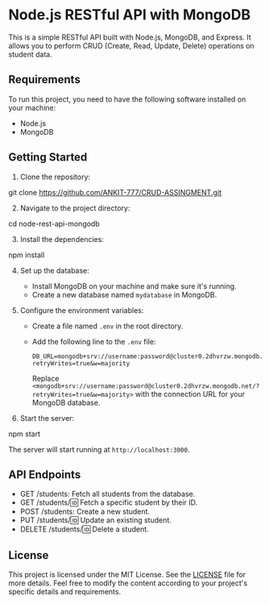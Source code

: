
# Node.js RESTful API with MongoDB

This is a simple RESTful API built with Node.js, MongoDB, and Express. It allows you to perform CRUD (Create, Read, Update, Delete) operations on student data.

## Requirements

To run this project, you need to have the following software installed on your machine:

- Node.js
- MongoDB

## Getting Started

1. Clone the repository:

git clone https://github.com/ANKIT-777/CRUD-ASSINGMENT.git


2. Navigate to the project directory:

cd node-rest-api-mongodb

3. Install the dependencies:

npm install

4. Set up the database:

   - Install MongoDB on your machine and make sure it's running.
   - Create a new database named `mydatabase` in MongoDB.

5. Configure the environment variables:

   - Create a file named `.env` in the root directory.
   - Add the following line to the `.env` file:

     ```
     DB_URL=mongodb+srv://username:password@cluster0.2dhvrzw.mongodb.net/?retryWrites=true&w=majority
     ```

     Replace `<mongodb+srv://username:password@cluster0.2dhvrzw.mongodb.net/?retryWrites=true&w=majority>` with the connection URL for your MongoDB database.

6. Start the server:

npm start

The server will start running at `http://localhost:3000`.

## API Endpoints

- GET /students: Fetch all students from the database.
- GET /students/:id: Fetch a specific student by their ID.
- POST /students: Create a new student.
- PUT /students/:id: Update an existing student.
- DELETE /students/:id: Delete a student.

## License

This project is licensed under the MIT License. See the [LICENSE](LICENSE) file for more details.
Feel free to modify the content according to your project's specific details and requirements.




